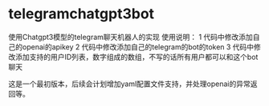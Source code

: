# telegramchatgpt3bot
使用Chatgpt3模型的telegram聊天机器人的实现
使用说明：
1 代码中修改添加自己的openai的apikey
2 代码中修改添加自己的telegram的bot的token
3 代码中修改添加支持的用户ID列表，数字组成的数组，不写的话所有用户都可以和这个bot聊天

这是一个最初版本，后续会计划增加yaml配置文件支持，并处理openai的异常返回等。
